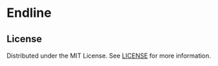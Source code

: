 # Endline

## License

Distributed under the MIT License. See [LICENSE](LICENSE) for more information.
